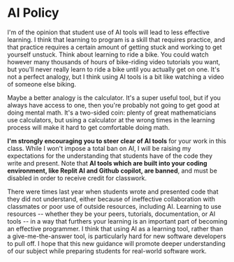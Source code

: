 # AI Policy

I'm of the opinion that student use of AI tools will lead to less effective
learning. I think that learning to program is a skill that requires practice,
and that practice requires a certain amount of getting stuck and working to get
yourself unstuck. Think about learning to ride a bike. You could watch however
many thousands of hours of bike-riding video tutorials you want, but you'll
never really learn to ride a bike until you actually get on one. It's not a
perfect analogy, but I think using AI tools is a bit like watching a video of
someone else biking.

Maybe a better analogy is the calculator. It's a super useful tool, but if you
always have access to one, then you're probably not going to get good at doing
mental math. It's a two-sided coin: plenty of great mathematicians use
calculators, but using a calculator at the wrong times in the learning process
will make it hard to get comfortable doing math.

**I'm strongly encouraging you to steer clear of AI tools** for your work in
this class. While I won't impose a total ban on AI, I will be raising my
expectations for the understanding that students have of the code they write and
present. Note that **AI tools which are built into your coding environment, like
Replit AI and Github copilot, are banned**, and must be disabled in order to
receive credit for classwork.

There were times last year when students wrote and presented code that they did
not understand, either because of ineffective collaboration with classmates or
poor use of outside resources, including AI. Learning to use resources --
whether they be your peers, tutorials, documentation, or AI tools -- in a way
that furthers your learning is an important part of becoming an effective
programmer. I think that using AI as a learning tool, rather than a
give-me-the-answer tool, is particularly hard for new software developers to
pull off. I hope that this new guidance will promote deeper understanding of our
subject while preparing students for real-world software work.
